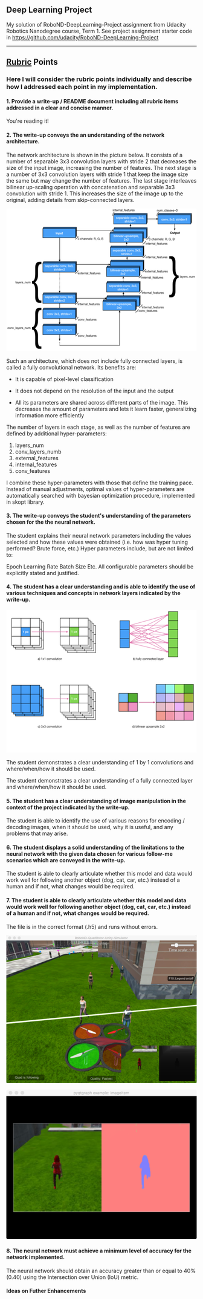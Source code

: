 ## Deep Learning Project ##

My solution of RoboND-DeepLearning-Project assignment from Udacity Robotics Nanodegree
course, Term 1. See project assignment starter code in
https://github.com/udacity/RoboND-DeepLearning-Project

---


## [Rubric](https://review.udacity.com/#!/rubrics/1155/view) Points
### Here I will consider the rubric points individually and describe how I addressed each point in my implementation.  

#### 1. Provide a write-up / README document including all rubric items addressed in a clear and concise manner.

You're reading it!

#### 2. The write-up conveys the an understanding of the network architecture.

The network architecture is shown in the picture below. It consists of a
number of separable 3x3 convolution layers with stride 2 that decreases the size
of the input image, increasing the number of features. The next stage is a
number of 3x3 convolution layers with stride 1 that keep the image size the same
but may change the number of features. The last stage interleaves bilinear
up-scaling operation with concatenation and separable 3x3 convolution with
stride 1. This increases the size of the image up to the original, adding
details from skip-connected layers.

[network_architecture]: ./images/network_architecture.png
![alt_text][network_architecture]

Such an architecture, which does not include fully connected layers, is called
a fully convolutional network. Its benefits are:

* It is capable of pixel-level classification

* It does not depend on the resolution of the input and the output

* All its parameters are shared across different parts of the image. This
decreases the amount of parameters and lets it learn faster, generalizing
information more efficiently

The number of layers in each stage, as well as the number of features are
defined by additional hyper-parameters:

1. layers_num
2. conv_layers_numb
3. external_features
4. internal_features
5. conv_features

I combine these hyper-parameters with those that define the training pace.
Instead of manual adjustments, optimal values of hyper-parameters are
automatically searched with bayesian optimization procedure, implemented in
skopt library.

#### 3. The write-up conveys the student's understanding of the parameters chosen for the the neural network.

The student explains their neural network parameters including the values selected and how these values were obtained (i.e. how was hyper tuning performed? Brute force, etc.) Hyper parameters include, but are not limited to:

Epoch
Learning Rate
Batch Size
Etc.
All configurable parameters should be explicitly stated and justified.

#### 4. The student has a clear understanding and is able to identify the use of various techniques and concepts in network layers indicated by the write-up.

[network_parts]: ./images/network_parts.png
![alt_text][network_parts]

The student demonstrates a clear understanding of 1 by 1 convolutions and where/when/how it should be used.

The student demonstrates a clear understanding of a fully connected layer and where/when/how it should be used.

#### 5. The student has a clear understanding of image manipulation in the context of the project indicated by the write-up.

The student is able to identify the use of various reasons for encoding / decoding images, when it should be used, why it is useful, and any problems that may arise.

#### 6. The student displays a solid understanding of the limitations to the neural network with the given data chosen for various follow-me scenarios which are conveyed in the write-up.

The student is able to clearly articulate whether this model and data would work well for following another object (dog, cat, car, etc.) instead of a human and if not, what changes would be required.

#### 7. The student is able to clearly articulate whether this model and data would work well for following another object (dog, cat, car, etc.) instead of a human and if not, what changes would be required.

The file is in the correct format (.h5) and runs without errors.

[simulator_screen]: ./images/simulator_screen.png
![alt_text][simulator_screen]

[recognition]: ./images/recognition.png
![alt_text][recognition]

#### 8. The neural network must achieve a minimum level of accuracy for the network implemented.

The neural network should obtain an accuracy greater than or equal to 40% (0.40) using the Intersection over Union (IoU) metric.

#### Ideas on Futher Enhancements